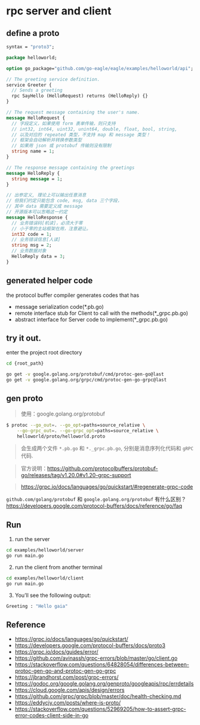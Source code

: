 # rpc server and client

## define a proto

```proto
syntax = "proto3";

package helloworld;

option go_package="github.com/go-eagle/eagle/examples/helloworld/api";

// The greeting service definition.
service Greeter {
  // Sends a greeting
  rpc SayHello (HelloRequest) returns (HelloReply) {}
}

// The request message containing the user's name.
message HelloRequest {
  // 字段定义，如果使用 form 表单传输，则只支持
  // int32, int64, uint32, unint64, double, float, bool, string,
  // 以及对应的 repeated 类型，不支持 map 和 message 类型！
  // 框架会自动解析并转换参数类型
  // 如果用 json 或 protobuf 传输则没有限制
  string name = 1;
}

// The response message containing the greetings
message HelloReply {
  string message = 1;
}

// 出参定义, 理论上可以输出任意消息
// 但我们约定只能包含 code, msg, data 三个字段，
// 其中 data 需要定义成 message
// 开源版本可以怱略这一约定
message HelloResponse {
  // 业务错误码[机读]，必须大于零
  // 小于零的主站框架在用，注意避让。
  int32 code = 1;
  // 业务错误信息[人读]
  string msg = 2;
  // 业务数据对象
  HelloReply data = 3;
}
```

## generated helper code

the protocol buffer compiler generates codes that has

- message serialization code(*.pb.go)
- remote interface stub for Client to call with the methods(*_grpc.pb.go)
- abstract interface for Server code to implement(*_grpc.pb.go)

## try it out.

enter the project root directory

```bash
cd {root_path}

go get -v google.golang.org/protobuf/cmd/protoc-gen-go@last
go get -v google.golang.org/grpc/cmd/protoc-gen-go-grpc@last
```

## gen proto

> 使用：google.golang.org/protobuf

```bash
$ protoc --go_out=. --go_opt=paths=source_relative \
    --go-grpc_out=. --go-grpc_opt=paths=source_relative \
    helloworld/proto/helloworld.proto
```
> 会生成两个文件 `*.pb.go` 和 `*._grpc.pb.go`, 分别是消息序列化代码和 `gRPC` 代码.

> 官方说明：https://github.com/protocolbuffers/protobuf-go/releases/tag/v1.20.0#v1.20-grpc-support

> https://grpc.io/docs/languages/go/quickstart/#regenerate-grpc-code

`github.com/golang/protobuf` 和 `google.golang.org/protobuf` 有什么区别？https://developers.google.com/protocol-buffers/docs/reference/go/faq

## Run

1. run the server

```bash
cd examples/helloworld/server
go run main.go
```

2. run the client from another terminal

```bash
cd examples/helloworld/client
go run main.go
```

3. You’ll see the following output:

```bash
Greeting : "Hello gaia"
```

## Reference

- https://grpc.io/docs/languages/go/quickstart/
- https://developers.google.com/protocol-buffers/docs/proto3
- https://grpc.io/docs/guides/error/
- https://github.com/avinassh/grpc-errors/blob/master/go/client.go
- https://stackoverflow.com/questions/64828054/differences-between-protoc-gen-go-and-protoc-gen-go-grpc
- https://jbrandhorst.com/post/grpc-errors/
- https://godoc.org/google.golang.org/genproto/googleapis/rpc/errdetails
- https://cloud.google.com/apis/design/errors
- https://github.com/grpc/grpc/blob/master/doc/health-checking.md
- https://eddycjy.com/posts/where-is-proto/
- https://stackoverflow.com/questions/52969205/how-to-assert-grpc-error-codes-client-side-in-go
